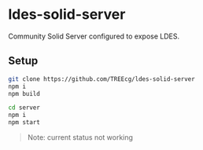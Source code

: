 # ldes-solid-server

Community Solid Server configured to expose LDES.

## Setup

```bash
git clone https://github.com/TREEcg/ldes-solid-server
npm i
npm build

cd server
npm i
npm start
```

> Note: current status not working
